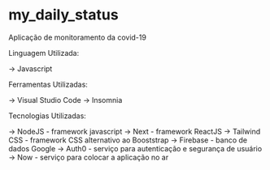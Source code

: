 # my_daily_status
  Aplicação de monitoramento da covid-19
  
Linguagem Utilizada:

-> Javascript

Ferramentas Utilizadas:

-> Visual Studio Code
-> Insomnia

Tecnologias Utilizadas:

-> NodeJS - framework javascript
-> Next - framework ReactJS
-> Tailwind CSS - framework CSS alternativo ao Booststrap
-> Firebase - banco de dados Google
-> Auth0 - serviço para autenticação e segurança de usuário
-> Now - serviço para colocar a aplicação no ar

